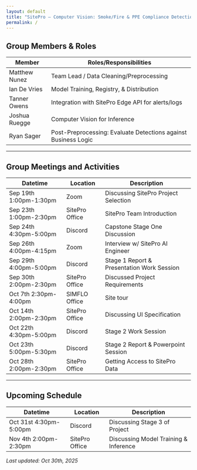 ```yaml
---
layout: default
title: "SitePro – Computer Vision: Smoke/Fire & PPE Compliance Detection"
permalink: /
---
```


## Group Members & Roles

| Member | Roles/Responsibilities |
|---|---|
| Matthew Nunez | Team Lead / Data Cleaning/Preprocessing |
| Ian De Vries | Model Training, Registry, & Distribution |
| Tanner Owens | Integration with SitePro Edge API for alerts/logs |
| Joshua Ruegge | Computer Vision for Inference |
| Ryan Sager | Post-Preprocessing: Evaluate Detections against Business Logic |

---

## Group Meetings and Activities

| Datetime | Location | Description |
|---|---|---|
| Sep 19th 1:00pm-1:30pm | Zoom | Discussing SitePro Project Selection |
| Sep 23th 1:00pm-2:30pm | SitePro Office | SitePro Team Introduction |
| Sep 24th 4:30pm-5:00pm | Discord | Capstone Stage One Discussion |
| Sep 26th 4:00pm-4:15pm | Zoom | Interview w/ SitePro AI Engineer |
| Sep 29th 4:00pm-5:00pm | Discord | Stage 1 Report & Presentation Work Session |
| Sep 30th 2:00pm-2:30pm | SitePro Office | Discussed Project Requirements |
| Oct 7th 2:30pm-4:00pm | SIMFLO Office | Site tour |
| Oct 14th 2:00pm-2:30pm | SitePro Office | Discussing UI Specification |
| Oct 22th 4:30pm-5:00pm | Discord | Stage 2 Work Session |
| Oct 23th 5:00pm-5:30pm | Discord | Stage 2 Report & Powerpoint Session |
| Oct 28th 2:00pm-2:30pm | SitePro Office | Getting Access to SitePro Data |

---

## Upcoming Schedule

| Datetime | Location | Description |
|---|---|---|
| Oct 31st 4:30pm-5:00pm | Discord | Discussing Stage 3 of Project |
| Nov 4th 2:00pm-2:30pm | SitePro Office | Discussing Model Training & Inference |

_Last updated: Oct 30th, 2025_
